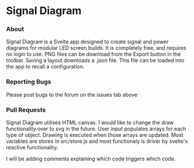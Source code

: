 # Signal Diagram

### About

Signal Diagram is a Svelte app designed to create signal and power diagrams for modular LED screen builds. It is completely free, and requires no login to use. PNG files can be download from the Export button in the toolbar. Saving a layout downloads a .json file. This file can be loaded into the app to recall a configuration.

### Reporting Bugs

Please post bugs to the forum on the issues tab above

### Pull Requests

Signal Diagram utilises HTML canvas. I would like to change the draw functionality over to svg in the future. User input populates arrays for each type of object. Drawing is executed when those arrays are updated. Most variables are stores in src/store.js and most functionaly is driver by svelte's reactive functionality.

I will be adding comments explaining which code triggers which code.
